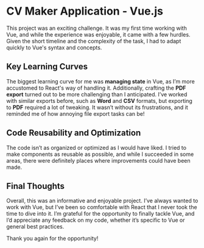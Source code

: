 # CV Maker Application - Vue.js

This project was an exciting challenge. It was my first time working with Vue, and while the experience was enjoyable, it came with a few hurdles. Given the short timeline and the complexity of the task, I had to adapt quickly to Vue's syntax and concepts.

## Key Learning Curves

The biggest learning curve for me was **managing state** in Vue, as I’m more accustomed to React's way of handling it. Additionally, crafting the **PDF export** turned out to be more challenging than I anticipated. I’ve worked with similar exports before, such as **Word** and **CSV** formats, but exporting to **PDF** required a lot of tweaking. It wasn’t without its frustrations, and it reminded me of how annoying file export tasks can be!

## Code Reusability and Optimization

The code isn’t as organized or optimized as I would have liked. I tried to make components as reusable as possible, and while I succeeded in some areas, there were definitely places where improvements could have been made.

## Final Thoughts

Overall, this was an informative and enjoyable project. I’ve always wanted to work with Vue, but I’ve been so comfortable with React that I never took the time to dive into it. I’m grateful for the opportunity to finally tackle Vue, and I’d appreciate any feedback on my code, whether it’s specific to Vue or general best practices.

Thank you again for the opportunity!
